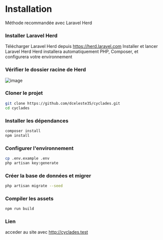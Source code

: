 # Installation
Méthode recommandée avec Laravel Herd

### Installer Laravel Herd

Télécharger Laravel Herd depuis https://herd.laravel.com
Installer et lancer Laravel Herd
Herd installera automatiquement PHP, Composer, et configurera votre environnement

### Vérifier le dossier racine de Herd
![image](https://github.com/user-attachments/assets/e975ee5a-2489-43aa-983a-d09493d6e581)


### Cloner le projet

```bash
git clone https://github.com/dceleste35/cyclades.git
cd cyclades
```

### Installer les dépendances

```bash
composer install
npm install
```

### Configurer l'environnement

```bash
cp .env.example .env
php artisan key:generate
```

### Créer la base de données et migrer

```bash
php artisan migrate --seed
```

### Compiler les assets

```bash
npm run build
```

### Lien

acceder au site avec 
http://cyclades.test
